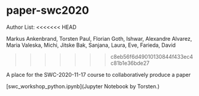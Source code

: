 # paper-swc2020

Author List:
<<<<<<< HEAD

Markus Ankenbrand, Torsten Paul, Florian Goth, Ishwar, Alexandre Alvarez, Maria Valeska, Michi, Jitske Bak, Sanjana, Laura, Eve, Farieda, David
>>>>>>> c8eb56f6d49010130844f433ec4c81b1e36bde27

A place for the SWC-2020-11-17 course to collaboratively produce a paper

[swc_workshop_python.ipynb](Jupyter Notebook by Torsten.)

